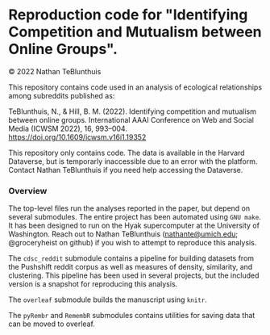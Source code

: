 
# Reproduction code for "Identifying Competition and Mutualism between Online Groups". #

© 2022 Nathan TeBlunthuis

This repository contains code used in an analysis of ecological relationships among subreddits published as: 

TeBlunthuis, N., & Hill, B. M. (2022). Identifying competition and mutualism between online groups. International AAAI Conference on Web and Social Media (ICWSM 2022), 16, 993–004. <https://doi.org/10.1609/icwsm.v16i1.19352>

This repository only contains code. The data is available in the
Harvard Dataverse, but is temporarly inaccessible due to an error with the platform. 
Contact Nathan TeBlunthuis if you need help accessing the Dataverse.

### Overview ###

The top-level files run the analyses reported in the paper, but depend
on several submodules. The entire project has been automated using
`GNU make`. It has been designed to run on the Hyak supercomputer at
the University of Washington. Reach out to Nathan TeBlunthuis
(nathante@umich.edu; @groceryheist on github) if you wish to attempt
to reproduce this analysis.

The `cdsc_reddit` submodule contains a pipeline for building datasets
from the Pushshift reddit corpus as well as measures of density,
similarity, and clustering. This pipeline has been used in several
projects, but the included version is a snapshot for reproducing this
analysis.

The `overleaf` submodule builds the manuscript using `knitr`. 

The `pyRembr` and `RemembR` submodules contains utilities for saving
data that can be moved to overleaf.
